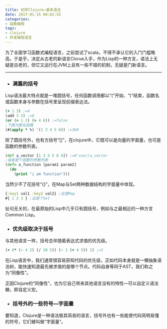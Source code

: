 ```yaml
---
title: 初学Clojure—基本语法
date: 2017-01-15 00:02:55
categories:
- 函数编程
tags:
- clojure
- 并发编程语言
---
```


为了全面学习函数式编程语言，之前尝试了scala，不得不承认它的入门门槛略高。于是乎，决定从古老的新语言Clorue入手，作为Lisp的一种方言，语法上无疑是古老的，但它又运行在JVM上且有一些不错的机制，无疑是门新语言。

---

- ### 满篇的括号

Lisp语法最大特点就是一堆圆括号，任何函数调用都以“(”开始、“)”结束，函数名或函数本身与参数在括号里呈现前缀表达法。

``` clojure
(+ 1 3) ;=4
(add 3 5) ;=8
(or (= 1 2) (> 4 6)) ;=false
;下面为匿名函数
(#(apply * %) '(1 3 4 5 6)) ;=360
```

除了圆括号外，也有方括号“[]”，在clojure中，它既可以是向量的字面量，也可是函数的参数列表。

``` clojure
(def a_vector [1 3 4 5 6 6]) ;=#'user/a_vector
;或者是个函数的参数列表
(defn a_function [param1 param2]
  (do
    (print "i am function")))
```

当然少不了花括号“{}”，在Map与Set两种数据结构的字面量中体现。

``` clojure
{:key1 val1 :key2 val2}	;这是Map
#{ 1 2 3 } ;这是个Set
```
扯句无关的，在最原始的Lisp中几乎只有圆括号，例如与之最相近的一种方言Common Lisp。

- ### 优先级取决于括号

与其他语言一样，括号总伴随着表达式求值的优先级。

``` clojure
(+ (* (- 4 2) (/ 10 5)) (- 1 (+ 4 5)) 2) ;=5
```
在Lisp语言中，我们通常很容易获知代码的优先级，正如代码本身就是一棵抽象语法树，能快速知道最先被求值的是哪个节点。代码自身等同于AST，我们称之为“同像性”。

正因Clojure的“同像性”，也为它自己带来其他语言没有的特性—可以自定义语法糖，即自定义宏。

- ### 括号外的一些符号—字面量

要知道，Clojure是一种语法极其简易的语言，括号外也有一些能使代码简明易懂的符号，它们被叫做“字面量”。
